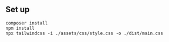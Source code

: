 ## Set up

```
composer install
npm install
npx tailwindcss -i ./assets/css/style.css -o ./dist/main.css
```
